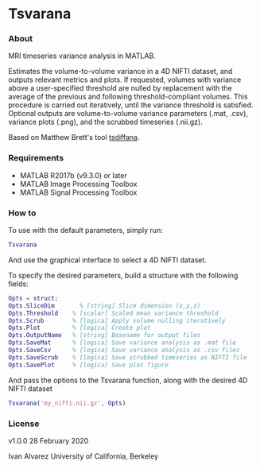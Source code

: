 # Tsvarana
### About
MRI timeseries variance analysis in MATLAB.

Estimates the volume-to-volume variance in a 4D NIFTI dataset, and outputs relevant metrics and plots. If requested, volumes with variance above a user-specified threshold are nulled by replacement with the average of the previous and following threshold-compliant volumes. This procedure is carried out iteratively, until the variance threshold is satisfied. Optional outputs are volume-to-volume variance parameters (.mat, .csv), variance plots (.png), and the scrubbed timeseries (.nii.gz).

Based on Matthew Brett's tool [tsdiffana](http://imaging.mrc-cbu.cam.ac.uk/imaging/DataDiagnostics).

### Requirements

  * MATLAB R2017b (v9.3.0) or later
  * MATLAB Image Processing Toolbox
  * MATLAB Signal Processing Toolbox

### How to

To use with the default parameters, simply run:

```matlab
Tsvarana
```

And use the graphical interface to select a 4D NIFTI dataset.

To specify the desired parameters, build a structure with the following fields:

```matlab
Opts = struct;
Opts.SliceDim 		% [string] Slice dimension (x,y,z)
Opts.Threshold    % [scalar] Scaled mean variance threshold
Opts.Scrub        % [logica] Apply volume nulling iteratively
Opts.Plot         % [logica] Create plot
Opts.OutputName   % [string] Basename for output files
Opts.SaveMat      % [logica] Save variance analysis as .mat file
Opts.SaveCsv      % [logica] Save variance analysis as .csv files
Opts.SaveScrub    % [logica] Save scrubbed timeseries as NIFTI file
Opts.SavePlot     % [logica] Save plot figure
```

And pass the options to the Tsvarana function, along with the desired 4D NIFTI dataset

```matlab
Tsvarana('my_nifti.nii.gz', Opts)
```

### License
v1.0.0
28 February 2020

Ivan Alvarez
University of California, Berkeley